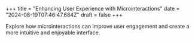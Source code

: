 +++
title = "Enhancing User Experience with Microinteractions"
date = "2024-08-19T07:46:47.684Z"
draft = false
+++

  Explore how microinteractions can improve user engagement and create a more intuitive and enjoyable interface.
        